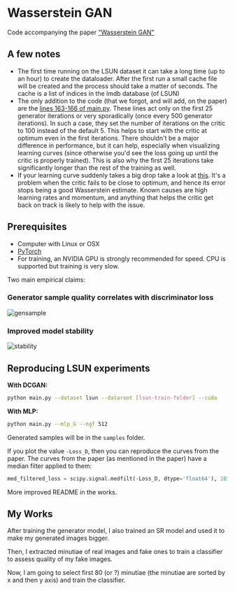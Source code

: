 Wasserstein GAN
===============

Code accompanying the paper ["Wasserstein GAN"](https://arxiv.org/abs/1701.07875)

## A few notes

- The first time running on the LSUN dataset it can take a long time (up to an hour) to create the dataloader. After the first run a small cache file will be created and the process should take a matter of seconds. The cache is a list of indices in the lmdb database (of LSUN)
- The only addition to the code (that we forgot, and will add, on the paper) are the [lines 163-166 of main.py](https://github.com/martinarjovsky/WassersteinGAN/blob/master/main.py#L163-L166). These lines act only on the first 25 generator iterations or very sporadically (once every 500 generator iterations). In such a case, they set the number of iterations on the critic to 100 instead of the default 5. This helps to start with the critic at optimum even in the first iterations. There shouldn't be a major difference in performance, but it can help, especially when visualizing learning curves (since otherwise you'd see the loss going up until the critic is properly trained). This is also why the first 25 iterations take significantly longer than the rest of the training as well.
- If your learning curve suddenly takes a big drop take a look at [this](https://github.com/martinarjovsky/WassersteinGAN/issues/2). It's a problem when the critic fails to be close to optimum, and hence its error stops being a good Wasserstein estimate. Known causes are high learning rates and momentum, and anything that helps the critic get back on track is likely to help with the issue.

## Prerequisites

- Computer with Linux or OSX
- [PyTorch](http://pytorch.org)
- For training, an NVIDIA GPU is strongly recommended for speed. CPU is supported but training is very slow.

Two main empirical claims:

### Generator sample quality correlates with discriminator loss

![gensample](imgs/w_combined.png "sample quality correlates with discriminator loss")

### Improved model stability

![stability](imgs/compare_dcgan.png "stability")


## Reproducing LSUN experiments

**With DCGAN:**

```bash
python main.py --dataset lsun --dataroot [lsun-train-folder] --cuda
```

**With MLP:**

```bash
python main.py --mlp_G --ngf 512
```

Generated samples will be in the `samples` folder.

If you plot the value `-Loss_D`, then you can reproduce the curves from the paper. The curves from the paper (as mentioned in the paper) have a median filter applied to them:

```python
med_filtered_loss = scipy.signal.medfilt(-Loss_D, dtype='float64'), 101)
```

More improved README in the works.

## My Works

After training the generator model, I also trained an SR model and used it to make my generated images bigger.

Then, I extracted minutiae of real images and fake ones to train a classifier to assess quality of my fake images.

Now, I am going to select first 80 (or ?) minutiae (the minutiae are sorted by x and then y axis) and train the classifier.